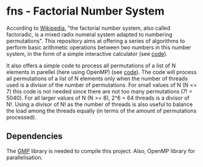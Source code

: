 # fns - Factorial Number System

According to [Wikipedia](https://en.wikipedia.org/wiki/Factorial_number_system), "the factorial number system,
also called factoradic, is a mixed radix numeral system adapted to numbering permutations". This repository aims
at offering a series of algorithms to perform basic arithmetic operations between two numbers in this number system,
in the form of a simple interactive calculator (see [code](https://github.com/lluisalemanypuig/fns/blob/master/src/calculator.cpp)).

It also offers a simple code to process all permutations of a list of N elements in parellel (here using OpenMP)
(see [code](https://github.com/lluisalemanypuig/fns/blob/master/src/permutations.cpp)). The code will process all
permutations of a list of N elements only when the number of threads used is a divisor of the number of permutations.
For small values of N (N <= 7) this code is not needed since there are not too many permutations (7! = 5040). For
all larger values of N (N >= 8), 2^6 = 64 threads is a divisor of N!. Using a divisor of N! as the number of threads
is also useful to balance the load among the threads equally (in terms of the amount of permutations processed).

## Dependencies

The [GMP](https://gmplib.org/) library is needed to compile this project. Also, OpenMP library for parallelisation.
